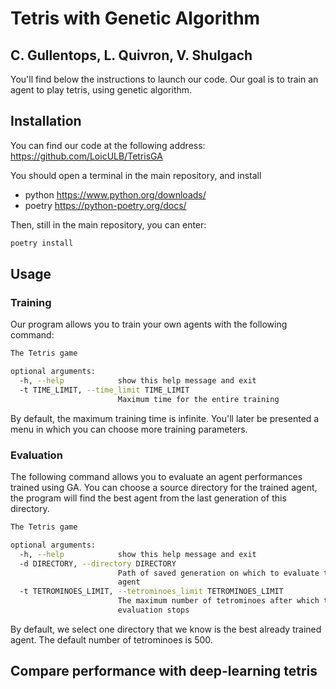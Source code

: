 # Tetris with Genetic Algorithm

## C. Gullentops,  L. Quivron, V. Shulgach

You'll find below the instructions to launch our code.
Our goal is to train an agent to play tetris, using genetic algorithm.


## Installation 

You can find our code at the following address: https://github.com/LoicULB/TetrisGA

You should open a terminal in the main repository, and install
- python https://www.python.org/downloads/
- poetry https://python-poetry.org/docs/

Then, still in the main repository, you can enter:

```bash
poetry install
```

## Usage 

### Training

Our program allows you to train your own agents with the following command:

```bash
The Tetris game

optional arguments:
  -h, --help            show this help message and exit
  -t TIME_LIMIT, --time_limit TIME_LIMIT
                        Maximum time for the entire training
```

By default, the maximum training time is infinite.
You'll later be presented a menu in which you can choose more training parameters.


### Evaluation

The following command allows you to evaluate an agent performances trained using GA.
You can choose a source directory for the trained agent, the program will find the best agent from
the last generation of this directory.

```bash
The Tetris game

optional arguments:
  -h, --help            show this help message and exit
  -d DIRECTORY, --directory DIRECTORY
                        Path of saved generation on which to evaluate the best
                        agent
  -t TETROMINOES_LIMIT, --tetrominoes_limit TETROMINOES_LIMIT
                        The maximum number of tetrominoes after which the
                        evaluation stops
```

By default, we select one directory that we know is the best already trained agent.
The default number of tetrominoes is 500.

## Compare performance with deep-learning tetris




